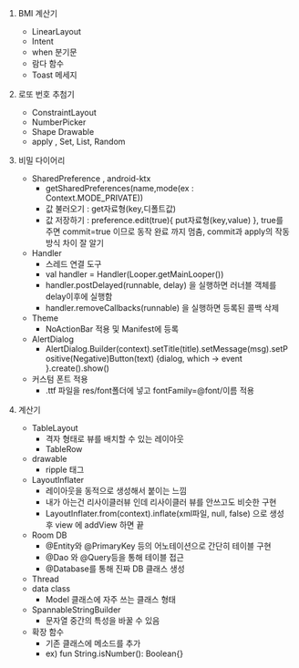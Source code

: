 1. BMI 계산기
   - LinearLayout
   - Intent
   - when 분기문
   - 람다 함수
   - Toast 메세지

2. 로또 번호 추첨기
   - ConstraintLayout
   - NumberPicker
   - Shape Drawable
   - apply , Set, List, Random

3. 비밀 다이어리
   - SharedPreference , android-ktx
     - getSharedPreferences(name,mode(ex : Context.MODE_PRIVATE))
     - 값 불러오기 : get자료형(key,디폴트값)
     - 값 저장하기 : preference.edit(true){ put자료형(key,value) }, true를 주면 commit=true 이므로 동작 완료 까지 멈춤, commit과 apply의 작동방식 차이 잘 알기 
   - Handler
     - 스레드 연결 도구 
     - val handler = Handler(Looper.getMainLooper())
     - handler.postDelayed(runnable, delay) 을 실행하면 러너블 객체를 delay이후에 실행함
     - handler.removeCallbacks(runnable) 을 실행하면 등록된 콜백 삭제
   - Theme
     - NoActionBar 적용 및 Manifest에 등록
   - AlertDialog
     - AlertDialog.Builder(context).setTitle(title).setMessage(msg).setPositive(Negative)Button(text) {dialog, which -> event }.create().show()
   - 커스텀 폰트 적용
     - .ttf 파일을 res/font폴더에 넣고 fontFamily=@font/이름 적용
   
4. 계산기
   - TableLayout
     - 격자 형태로 뷰를 배치할 수 있는 레이아웃
     - TableRow
   - drawable
     - ripple 태그
   - LayoutInflater
     - 레이아웃을 동적으로 생성해서 붙이는 느낌
     - 내가 아는건 리사이클러뷰 인데 리사이클러 뷰를 안쓰고도 비슷한 구현  
     - LayoutInflater.from(context).inflate(xml파일, null, false) 으로 생성 후 view 에 addView 하면 끝
   - Room DB 
     - @Entity와 @PrimaryKey 등의 어노테이션으로 간단히 테이블 구현
     - @Dao 와 @Query등을 통해 테이블 접근 
     - @Database를 통해 진짜 DB 클래스 생성
   - Thread
   - data class
     - Model 클래스에 자주 쓰는 클래스 형태
   - SpannableStringBuilder
     - 문자열 중간의 특성을 바꿀 수 있음 
   - 확장 함수
     - 기존 클래스에 메소드를 추가
     - ex) fun String.isNumber(): Boolean{} 
